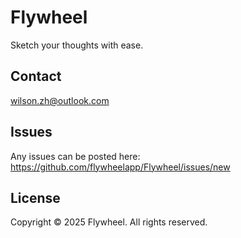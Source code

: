 Flywheel
========
Sketch your thoughts with ease.

Contact
-------
wilson.zh@outlook.com

Issues
------
Any issues can be posted here:
https://github.com/flywheelapp/Flywheel/issues/new

License
-------
Copyright © 2025 Flywheel. All rights reserved.
